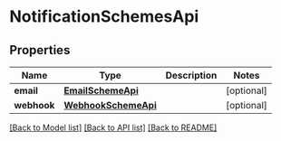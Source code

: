 # NotificationSchemesApi

## Properties
Name | Type | Description | Notes
------------ | ------------- | ------------- | -------------
**email** | [**EmailSchemeApi**](EmailSchemeApi.md) |  | [optional] 
**webhook** | [**WebhookSchemeApi**](WebhookSchemeApi.md) |  | [optional] 

[[Back to Model list]](../README.md#documentation-for-models) [[Back to API list]](../README.md#documentation-for-api-endpoints) [[Back to README]](../README.md)


